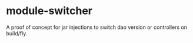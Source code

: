 # module-switcher
A proof of concept for jar injections to switch dao version or controllers on build/fly.
